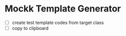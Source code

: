 # Mockk Template Generator
- [ ] create test template codes from target class
- [ ] copy to clipboard
